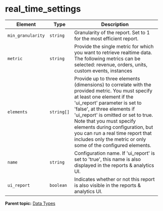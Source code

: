# real_time_settings

 

|Element|Type|Description|
|-------|----|-----------|
|`min_granularity` |`string` | Granularity of the report. Set to 1 for the most efficient report. |
|`metric` |`string` | Provide the single metric for which you want to retrieve realtime data. The following metrics can be selected: revenue, orders, units, custom events, instances |
|`elements` |`string[]` | Provide up to three elements (dimensions) to correlate with the provided metric. You must specify at least one element if the 'ui_report' parameter is set to 'false', at three elements if 'ui_report' is omitted or set to true. Note that you must specify elements during configuration, but you can run a real time report that includes only the metric or only some of the configured elements. |
| `name` |`string` | Configuration name. If 'ui_report' is set to 'true', this name is also displayed in the reports & analytics UI. |
|`ui_report` |`boolean` | Indicates whether or not this report is also visible in the reports & analytics UI. |

**Parent topic:** [Data Types](../data_types/c_datatypes.md)

